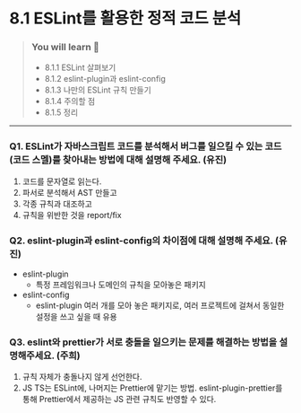 # 8.1 ESLint를 활용한 정적 코드 분석

> ### You will learn 📝
>- 8.1.1 ESLint 살펴보기
>- 8.1.2 eslint-plugin과 eslint-config
>- 8.1.3 나만의 ESLint 규칙 만들기
>- 8.1.4 주의할 점
>- 8.1.5 정리

---
### Q1. ESLint가 자바스크립트 코드를 분석해서 버그를 일으킬 수 있는 코드(코드 스멜)를 찾아내는 방법에 대해 설명해 주세요. (유진)
1. 코드를 문자열로 읽는다.
2. 파서로 분석해서 AST 만들고
3. 각종 규칙과 대조하고
4. 규칙을 위반한 것을 report/fix

### Q2. eslint-plugin과 eslint-config의 차이점에 대해 설명해 주세요. (유진)
- eslint-plugin
  - 특정 프레임워크나 도메인의 규칙을 모아놓은 패키지
- eslint-config
  - eslint-plugin 여러 개를 모아 놓은 패키지로, 여러 프로젝트에 걸쳐서 동일한 설정을 쓰고 싶을 때 유용

### Q3. eslint와 prettier가 서로 충돌을 일으키는 문제를 해결하는 방법을 설명해주세요. (주희)
1. 규칙 자체가 충돌나지 않게 선언한다.
2. JS TS는 ESLint에, 나머지는 Prettier에 맡기는 방법. eslint-plugin-prettier를 통해 Prettier에서 제공하는 JS 관련 규칙도 반영할 수 있다.
